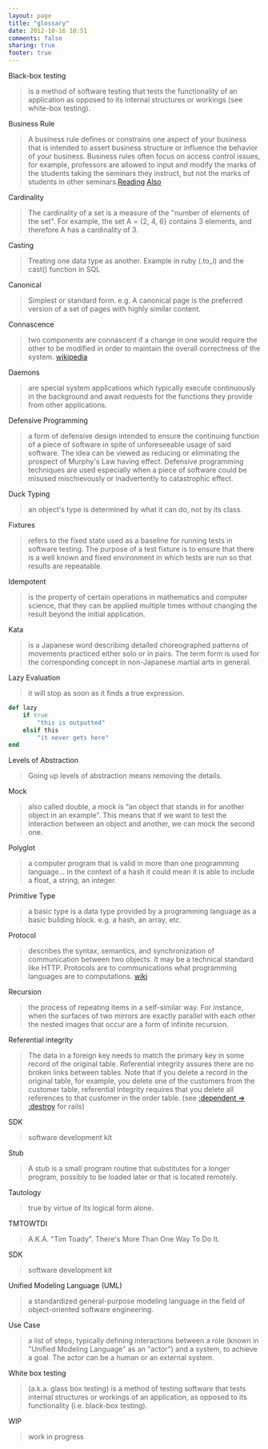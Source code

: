 ```yaml
---
layout: page
title: "glossary"
date: 2012-10-16 10:51
comments: false
sharing: true
footer: true
---
```


Black-box testing
>is a method of software testing that tests the functionality of an application as opposed to its internal structures or workings (see white-box testing).

Business Rule
>A business rule defines or constrains one aspect of your business that is intended to assert business structure or influence the behavior of your business.  Business rules often focus on access control issues, for example, professors are allowed to input and modify the marks of the students taking the seminars they instruct, but not the marks of students in other seminars.[Reading](http://www.agilemodeling.com/artifacts/businessRule.htm)
[Also](http://www.businessrulesgroup.org/first_paper/br01c1.htm) 

Cardinality
>The cardinality of a set is a measure of the "number of elements of the set". For example, the set A = {2, 4, 6} contains 3 elements, and therefore A has a cardinality of 3.

Casting
>Treating one data type as another. Example in ruby (.to_i) and the cast() function in SQL

Canonical
>Simplest or standard form. e.g. A canonical page is the preferred version of a set of pages with highly similar content.

Connascence
>two components are connascent if a change in one would require the other to be modified in order to maintain the overall correctness of the system. [wikipedia](http://en.wikipedia.org/wiki/Connascence_(computer_programming))

Daemons
>are special system applications which typically execute continuously in the background and await requests for the functions they provide from other applications. 

Defensive Programming
>a form of defensive design intended to ensure the continuing function of a piece of software in spite of unforeseeable usage of said software. The idea can be viewed as reducing or eliminating the prospect of Murphy's Law having effect. Defensive programming techniques are used especially when a piece of software could be misused mischievously or inadvertently to catastrophic effect.

Duck Typing
>an object's type is determined by what it can do, not by its class.

Fixtures
>refers to the fixed state used as a baseline for running tests in software testing. The purpose of a test fixture is to ensure that there is a well known and fixed environment in which tests are run so that results are repeatable.

Idempotent
>is the property of certain operations in mathematics and computer science, that they can be applied multiple times without changing the result beyond the initial application.

Kata
>is a Japanese word describing detailed choreographed patterns of movements practiced either solo or in pairs. The term form is used for the corresponding concept in non-Japanese martial arts in general.

Lazy Evaluation
>it will stop as soon as it finds a true expression.
```ruby Lazy Evaluation
def lazy
	if true
		"this is outputted"
	elsif this
		"it never gets here"
end
```

Levels of Abstraction
>Going up levels of abstraction means removing the details.

Mock
>also called double, a mock is “an object that stands in for another object in an example”. This means that if we want to test the interaction between an object and another, we can mock the second one.

Polyglot
>a computer program that is valid in more than one programming language... in the context of a hash it could mean it is able to include a float, a string, an integer.

Primitive Type
>a basic type is a data type provided by a programming language as a basic building block. e.g. a hash, an array, etc.

Protocol
>describes the syntax, semantics, and synchronization of communication between two objects. It may be a technical standard like HTTP. Protocols are to communications what programming languages are to computations. [wiki](http://en.wikipedia.org/wiki/Communications_protocol)

Recursion
>the process of repeating items in a self-similar way. For instance, when the surfaces of two mirrors are exactly parallel with each other the nested images that occur are a form of infinite recursion.

Referential integrity
>The data in a foreign key needs to match the primary key in some record of the original table. Referential integrity assures there are no broken links between tables. Note that if you delete a record in the original table, for example, you delete one of the customers from the customer table, referential integrity requires that you delete all references to that customer in the order table. (see [:dependent => :destroy](http://api.rubyonrails.org/classes/ActiveRecord/Associations/ClassMethods.html) for rails)

SDK
>software development kit

Stub
>A stub is a small program routine that substitutes for a longer program, possibly to be loaded later or that is located remotely. 

Tautology
>true by virtue of its logical form alone.

TMTOWTDI
>A.K.A. "Tim Toady". There's More Than One Way To Do It.

SDK
>software development kit

Unified Modeling Language (UML)
>a standardized general-purpose modeling language in the field of object-oriented software engineering. 

Use Case 
> a list of steps, typically defining interactions between a role (known in "Unified Modeling Language" as an "actor") and a system, to achieve a goal. The actor can be a human or an external system.

White box testing
>(a.k.a. glass box testing) is a method of testing software that tests internal structures or workings of an application, as opposed to its functionality (i.e. black-box testing).

WIP
>work in progress